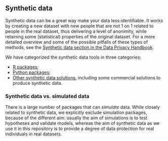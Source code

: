 ## Synthetic data

Synthetic data can be a great way make your data less identifiable. It works by creating a new dataset with new people that are not 1 on 1 related to people in the real dataset, thus delivering a level of anonimity, while retaining some (statistical) properties of the original dataset. For a more detailed overview and some of the possible pitfalls of these types of methods, see the [Synthetic data section in the Data Privacy Handbook](https://utrechtuniversity.github.io/dataprivacyhandbook/synthetic-data.html).

We have categorized the synthetic data tools in three categories: 

- [R packages](synthetic-simulated-data/synthetic-simulated-r.md);
- [Python packages](synthetic-simulated-data/synthetic-simulated-python.md);
- [Other synthetic data solutions](synthetic-simulated-data/synthetic-simulated-other.md), including some commercial solutions to produce synthetic data.

### Synthetic data vs. simulated data

There is a large number of packages that can *simulate* data. While closely related to synthetic data, we explicitly exclude simulation packages, because of the different aim: usually the aim of simulations is to test hypotheses and validate models, whereas the aim of synthetic data as we use it in this repository is to provide a degree of data protection for real individuals in real datasets.
